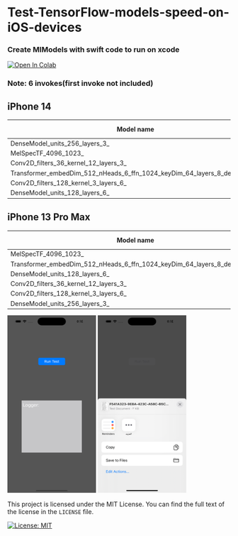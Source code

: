 # Test-TensorFlow-models-speed-on-iOS-devices



### Create MlModels with swift code to run on xcode
<a href="https://github.com/karimkalimu/Test-TensorFlow-models-speed-on-iOS-devices/blob/main/colab/Create%20Tflite_MLModels(xcode)%20Models%20.ipynb" target="_blank" >
  <img src="https://colab.research.google.com/assets/colab-badge.svg" alt="Open In Colab" />
</a>



### Note: 6 invokes(first invoke not included)

## iPhone 14
|                               Model name                                |CoreML-CPU|CoreML-CPU&GPU|CoreML-All|CoreML-CPU&NeuralEngine|Tflite-CPU|Tflite-GPU|
|-------------------------------------------------------------------------|----------|--------------|----------|-----------------------|----------|----------|
|DenseModel_units_256_layers_3_                                           |0.1/<0.1  |0.2/<0.1      |0.3/<0.1  |0.3/0.1                |0.1/<0.1  |NaN       |
|MelSpecTF_4096_1023_                                                     |8.6/0.1   |9.1/0.3       |8.6/0.1   |8.6/0.1                |19.5/1.1  |-/-       |
|Conv2D_filters_36_kernel_12_layers_3_                                    |4.7/0.2   |12.3/2.3      |1.2/0.1   |1.2/0.2                |79.1/0.7  |15.3/3.4  |
|Transformer_embedDim_512_nHeads_6_ffn_1024_keyDim_64_layers_8_deLayers_8_|13.3/1.8  |165.3/2.9     |2.6/0.2   |2.5/0.2                |18.0/0.8  |-/-       |
|Conv2D_filters_128_kernel_3_layers_6_                                    |9.6/2.9   |12.5/3.1      |1.6/0.2   |1.4/0.1                |88.2/0.7  |17.8/4.0  |
|DenseModel_units_128_layers_6_                                           |0.1/<0.1  |0.3/0.1       |0.3/0.1   |0.4/0.1                |0.1/<0.1  |nan       |


## iPhone 13 Pro Max
|                               Model name                                |CoreML-CPU|CoreML-CPU&GPU|CoreML-All|CoreML-CPU&NeuralEngine|Tflite-CPU|Tflite-GPU|
|-------------------------------------------------------------------------|----------|--------------|----------|-----------------------|----------|----------|
|MelSpecTF_4096_1023_                                                     |9.6/1.9   |9.1/0.1       |8.8/<0.1  |8.8/0.1                |19.4/1.2  |-/-       |
|Transformer_embedDim_512_nHeads_6_ffn_1024_keyDim_64_layers_8_deLayers_8_|16.1/6.8  |170.4/5.5     |2.5/0.2   |2.7/0.2                |17.7/0.7  |-/-       |
|DenseModel_units_128_layers_6_                                           |0.1/0.1   |0.3/<0.1      |0.3/<0.1  |0.3/<0.1               |0.1/<0.1  |NaN       |
|Conv2D_filters_36_kernel_12_layers_3_                                    |4.8/0.2   |11.3/3.6      |1.1/0.1   |1.1/0.1                |80.2/1.9  |10.6/2.3  |
|Conv2D_filters_128_kernel_3_layers_6_                                    |8.8/1.0   |9.5/1.5       |1.5/0.1   |1.5/0.1                |89.1/1.8  |15.5/1.9  |
|DenseModel_units_256_layers_3_                                           |0.1/<0.1  |0.2/<0.1      |0.3/<0.1  |0.3/0.1                |0.1/<0.1  |NaN       |

<img src="https://github.com/karimkalimu/Test-TensorFlow-models-speed-on-iOS-devices/blob/main/assets/A.png" width="200" height="400"> <img src="https://github.com/karimkalimu/Test-TensorFlow-models-speed-on-iOS-devices/blob/main/assets/B.png" width="200" height="400">








This project is licensed under the MIT License. You can find the full text of the license in the `LICENSE` file.

[![License: MIT](https://img.shields.io/badge/License-MIT-yellow.svg)](https://opensource.org/licenses/MIT)







